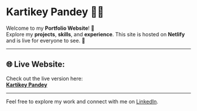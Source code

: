 # Kartikey Pandey 👨‍💻

Welcome to my **Portfolio Website**! 🚀  
Explore my **projects**, **skills**, and **experience**. This site is hosted on **Netlify** and is live for everyone to see. 🎉

---

## 🌐 Live Website:
Check out the live version here:  
[**Kartikey Pandey**](https://kartikeyypandeyy.netlify.app/)

---

Feel free to explore my work and connect with me on [LinkedIn](https://www.linkedin.com/in/kartikey-pandey-5788aa252/).
